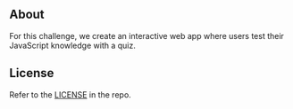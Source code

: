## About

For this challenge, we create an interactive web app where users test their JavaScript knowledge with a quiz.

## License
Refer to the [LICENSE](/LICENSE) in the repo.
